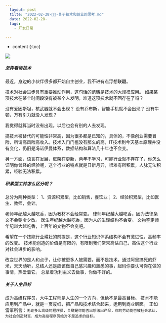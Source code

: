 ```yaml
---
  layout: post
  tilte: "2022-02-28-🤔🤔-关于技术和创业的思考.md"
  date: 2022-02-28-
  tags: 
    - 开发日常

---
```



* content
{:toc}



![](https://upload-images.jianshu.io/upload_images/15312191-28daa7a95a10990c.png?imageMogr2/auto-orient/strip%7CimageView2/2/w/1240)
##### 怎样看待技术
最近，身边的小伙伴很多都开始自主创业，我不进有点浮想联翩。

技术对社会进步具有重要推动作用，这句话的范畴是技术的大规模应用。
如果某项技术在某个时间段没有被某个人发明，难道这项技术就不回存在了吗？

没有爱因斯坦，核武器就不会出现？
没有乔布斯，智能手机就不会出现？
没有牛顿，万有引力就没人发现？

我觉得就算当时没有出现，以后也会有别的人去发现。

搞技术被替代的可能性非常高，因为很多都是已知的，具体的，不像创业需要冒险，所谓高风险高收入。技术入门门槛没有那么的高，IT技术到今天基本原理并没有变化，仍旧是冯诺伊曼体系，数据结构和算法几十年也不会变。

另一方面，语言在发展，框架在更新，两年不学习，可能行业就不存在了，你怎么证明你曾经的经验呢，这个行业的特点就是日新月异，很难有所积累，人脉无法积累，经验无法积累。

##### 积累型工种怎么区分呢？
总分为两种类型：
1、资源积累型，比如销售，餐饮业；
2、经验积累型，比如医生、教师，会计。

老师年纪越大越吃香，因为教材不会经常变。
律师年纪越大越吃香，因为法律条文不会朝令夕改。
医生年纪越大越吃香，因为人的生理结构不会变。
文物鉴定师年纪越大越吃香，上百年的文物不会变吧。




希望在一个技能行业耕耘的前提是，这个行业知识体系结构不会有激进性，高频率的改变。
技术能创造的价值是有限的，有限到我们常常高估自己，高估这个行业对社会进步的影响。

改变世界的是人和点子，让你被更多人被需要，而不是技术。通过阿里搞死的虾米，天天动听，总结人还是应该做自己感兴趣和熟悉的事，起码你要认可你在做的事情，热爱着它。
总拿着功利主义去做事，你做不好的。
##### 关于人生目标
成为高级程序员，大牛工程师是人生的一个方向，但绝不是最高目标。
技术不能应用到产品中，就是一页废纸，把产品和技术结合起来，运用到商业层面。
正如雷军所言：`无论多么高级的程序员，关键是你能否出想法出产品，你的劳动能否被社会承认，为社会创造财富，成为高级程序员绝对不是追求的目标。`

